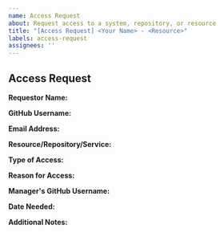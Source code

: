 ```yaml
---
name: Access Request
about: Request access to a system, repository, or resource
title: "[Access Request] <Your Name> - <Resource>"
labels: access-request
assignees: ''
---
```


## Access Request

**Requestor Name:**  
<!-- Your full name -->

**GitHub Username:**  
<!-- Your GitHub username -->

**Email Address:**  
<!-- Your work email -->

**Resource/Repository/Service:**  
<!-- What do you need access to? (e.g., repo name, system, etc.) -->

**Type of Access:**  
<!-- Read, Write, Admin, etc. -->

**Reason for Access:**  
<!-- Why do you need this access? -->

**Manager's GitHub Username:**  
<!-- Who should approve this request? -->

**Date Needed:**  
<!-- When do you need access? -->

**Additional Notes:**  
<!-- Any other relevant information -->

